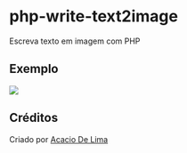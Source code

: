 # php-write-text2image
Escreva texto em imagem com PHP

## Exemplo

![](https://i.imgur.com/2PFfJ8m.jpg)

## Créditos

Criado por [Acacio De Lima](https://twitter.com/limadeacacio)
